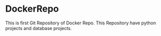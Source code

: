 # DockerRepo

This is first Git Repository of Docker Repo. This Repository have python projects and database projects.
